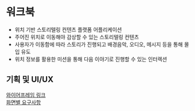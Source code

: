 # 워크북
- 위치 기반 스토리텔링 컨텐츠 플랫폼 어플리케이션
- 주어진 위치로 이동해야 감상할 수 있는 스토리텔링 컨텐츠
- 사용자가 이동함에 따라 스토리가 진행되고 배경음악, 오디오, 메시지 등을 통해 몰입 유도
- 위치 정보를 활용한 미션을 통해 다음 이야기로 진행할 수 있는 인터렉션

## 기획 및 UI/UX
[와이어프레임 링크](https://www.figma.com/board/owL3vyUXaDY1LCT8PkbwNz/Walkbook-Wireframe?node-id=80-198&t=tFZoHwgqZoySTNvn-0)  
[화면별 요구사항](https://www.figma.com/design/2kEBbk1O2MdAxcd1MmiZ7k/Untitled?node-id=13-17&t=Vns6GeQwFvFdBFkX-0)
